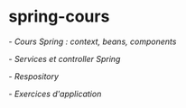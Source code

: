 # spring-cours

_- Cours Spring : context, beans, components_

_- Services et controller Spring_

_- Respository_

_- Exercices d'application_
